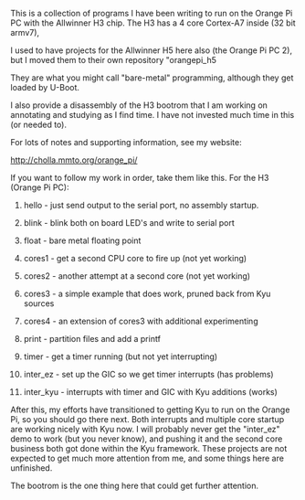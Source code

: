 This is a collection of programs I have been writing to run on
the Orange Pi PC with the Allwinner H3 chip.
The H3 has a 4 core Cortex-A7 inside (32 bit armv7),

I used to have projects for the Allwinner H5 here also
(the Orange Pi PC 2), but I moved them to their own repository
"orangepi_h5

They are what you might call "bare-metal"
programming, although they get loaded by U-Boot.

I also provide a disassembly of the H3 bootrom that I am working
on annotating and studying as I find time.
I have not invested much time in this (or needed to).

For lots of notes and supporting information, see my website:

http://cholla.mmto.org/orange_pi/

If you want to follow my work in order, take them like this.
For the H3 (Orange Pi PC):

1. hello - just send output to the serial port, no assembly startup.
1. blink - blink both on board LED's and write to serial port
2. float - bare metal floating point

3. cores1 - get a second CPU core to fire up (not yet working)
3. cores2 - another attempt at a second core (not yet working)
3. cores3 - a simple example that does work, pruned back from Kyu sources
3. cores4 - an extension of cores3 with additional experimenting
4. print - partition files and add a printf
5. timer - get a timer running (but not yet interrupting)
6. inter_ez - set up the GIC so we get timer interrupts (has problems)
7. inter_kyu - interrupts with timer and GIC with Kyu additions (works)

After this, my efforts have transitioned to getting Kyu to run on
the Orange Pi, so you should go there next.
Both interrupts and multiple core startup are working nicely with
Kyu now.
I will probably never get the "inter_ez" demo to work (but you never know),
and pushing it and the second core business both got done within
the Kyu framework.
These projects are not expected to get much more
attention from me, and some things here are unfinished.

The bootrom is the one thing here that could get further attention.
